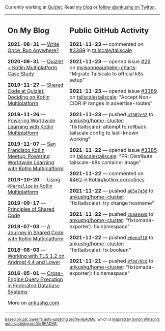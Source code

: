 Currently working at [Quizlet](https://quizlet.com/). Read [my blog](https://ankushg.com/) or [follow @ankushg on Twitter](https://twitter.com/ankushg).

<table><tr><td valign="top" width="40%">

## On My Blog
<!-- blog starts -->
**2021-08-31** — [Write Once, Run Anywhere?](https://ankushg.com/posts/write-once-run-anywhere-increment/)

**2020-08-31** — [Quizlet + Kotlin Multiplatform Case Study](https://ankushg.com/posts/quizlet-kotlin-multiplatform-case-study/)

**2019-11-27** — [Shared Code at Quizlet: Deciding on Kotlin Multiplatform](https://ankushg.com/posts/shared-code-kotlin-multiplatform/)

**2019-11-26** — [Powering Worldwide Learning with Kotlin Multiplatform](https://ankushg.com/speaking/droidcon-sf-2019)

**2019-11-07** — [San Francisco Kotlin Meetup: Powering Worldwide Learning with Kotlin Multiplatform](https://ankushg.com/speaking/sf-kotlin-meetup-2019)

**2019-10-20** — [Using `@Parcelize` in Kotlin Multiplatform](https://ankushg.com/posts/multiplatform-parcelize/)

**2019-09-17** — [Principles of Shared Code](https://ankushg.com/speaking/denver-startup-week-2019)

**2019-07-03** — [A Journey in Shared Code with Kotlin Multiplatform](https://ankushg.com/speaking/droidcon-berlin-2019)

**2018-08-03** — [Working with TLS 1.2 on Android 4.4 and Lower](https://ankushg.com/posts/tls-1.2-on-android/)

**2016-05-01** — [Cross-Engine Query Execution in Federated Database Systems](https://ankushg.com/projects/thesis)
<!-- blog ends -->
More on [ankushg.com](https://ankushg.com/)
</td><td valign="top" width="60%">

## Public GitHub Activity
<!-- githubActivity starts -->
**2021-11-23** — commented on [#3389](https://github.com/tailscale/tailscale/issues/3389#issuecomment-976775842) in [tailscale/tailscale](https://api.github.com/repos/tailscale/tailscale)

**2021-11-23** — opened issue [#26](https://github.com/mvisonneau/helm-charts/issues/26) on [mvisonneau/helm-charts](https://api.github.com/repos/mvisonneau/helm-charts): "Migrate Tailscale to official k8s setup"

**2021-11-23** — opened issue [#3389](https://github.com/tailscale/tailscale/issues/3389) on [tailscale/tailscale](https://api.github.com/repos/tailscale/tailscale): "Accept Non-CIDR IP ranges in advertise-routes"

**2021-11-23** — pushed [`b7502e52`](https://github.com/ankushg/home-cluster/commit/b7502e5257f4875cab8dba6174dccc783d6c2416) to [ankushg/home-cluster](https://api.github.com/repos/ankushg/home-cluster): "fix(tailscale): attempt to rollback tailscale config to last-known working"

**2021-11-22** — opened issue [#3385](https://github.com/tailscale/tailscale/issues/3385) on [tailscale/tailscale](https://api.github.com/repos/tailscale/tailscale): "FR: Distribute tailscale-k8s container image"

**2021-11-22** — commented on [#462](https://github.com/Kotlin/kotlinx.coroutines/issues/462#issuecomment-975871844) in [Kotlin/kotlinx.coroutines](https://api.github.com/repos/Kotlin/kotlinx.coroutines)

**2021-11-22** — pushed [`a65a7a5d`](https://github.com/ankushg/home-cluster/commit/a65a7a5d4d0f3d6ecc0e10607b2c5ce61f33a4f4) to [ankushg/home-cluster](https://api.github.com/repos/ankushg/home-cluster): "fix(tailscale): try change hostname"

**2021-11-22** — pushed [`c6aa930d`](https://github.com/ankushg/home-cluster/commit/c6aa930dea5a92d59b9414e27e6a375da2e759cd) to [ankushg/home-cluster](https://api.github.com/repos/ankushg/home-cluster): "fix(omada-exporter): fix namespace"

**2021-11-22** — pushed [`e6eea718`](https://github.com/ankushg/home-cluster/commit/e6eea7186f99b61746b03d2733f738c9641b29a7) to [ankushg/home-cluster](https://api.github.com/repos/ankushg/home-cluster): "fix(tailscale): fix boolean"

**2021-11-21** — pushed [`8fbd78cd`](https://github.com/ankushg/home-cluster/commit/8fbd78cdd808103113b1d81252a9e7d9ce158199) to [ankushg/home-cluster](https://api.github.com/repos/ankushg/home-cluster): "fix(omada-exporter): fix namespace"
<!-- githubActivity ends -->
</td></tr></table>

<sub><a href="https://github.com/ZacSweers/ZacSweers">Based on Zac Sweer's auto-updating profile README</a>, which is <a href="https://simonwillison.net/2020/Jul/10/self-updating-profile-readme/">inspired by Simon Willison's auto-updating profile README.</a></sub>